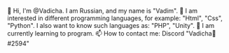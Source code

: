 👋 Hi, I'm @Vadicha. I am Russian, and my name is "Vadim".
👀 I am interested in different programming languages, for example: "Html", "Css", "Python". I also want to know such languages as: "PHP", "Unity".
🌱 I am currently learning to program.
📫 How to contact me: Discord "Vadicha🐳#2594"
